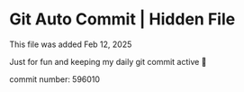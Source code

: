 # Git Auto Commit | Hidden File

This file was added Feb 12, 2025

Just for fun and keeping my daily git commit active 🤪

commit number: 596010
